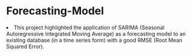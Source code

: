 # <b>Forecasting-Model</b>

<li> This project highlighted the application of SARIMA (Seasonal Autoregressive Integrated Moving Average) as a forecasting model to an existing database (in a time series form) with a good RMSE (Root Mean Squared Error).
